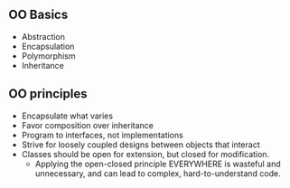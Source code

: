 ## OO Basics

* Abstraction
* Encapsulation
* Polymorphism
* Inheritance

## OO principles
* Encapsulate what varies
* Favor composition over inheritance
* Program to interfaces, not implementations
* Strive for loosely coupled designs between objects that interact
* Classes should be open for extension, but closed for modification.
    - Applying the open-closed principle EVERYWHERE is wasteful and unnecessary, and can lead to complex, hard-to-understand code.

